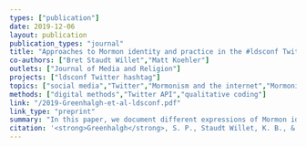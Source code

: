 ```yaml
---
types: ["publication"]
date: 2019-12-06 
layout: publication
publication_types: "journal"
title: "Approaches to Mormon identity and practice in the #ldsconf Twitter hashtag"
co-authors: ["Bret Staudt Willet","Matt Koehler"]
outlets: ["Journal of Media and Religion"]
projects: ["ldsconf Twitter hashtag"]
topics: ["social media","Twitter","Mormonism and the internet","Mormonism"]
methods: ["digital methods","Twitter API","qualitative coding"]
link: "/2019-Greenhalgh-et-al-ldsconf.pdf"
link_type: "preprint"
summary: "In this paper, we document different expressions of Mormon identity and different approaches to Mormon practice within the #ldsconf Twitter hashtag. In particular, we examine #ldsconf during two important events in the recent history of the Church of Jesus Christ of Latter-day Saints: the presidential transition from Thomas Monson to Russell Nelson in January 2018, and the Church’s formal acceptance of Nelson as Church president in April 2018. Our findings suggest that the #ldsconf hashtag allows for more expression of identity than formal Latter-day Saint contexts and that Twitter hashtags afford a ready audience for religious discussion in which no bounds are set on appropriate identity or practice."
citation: '<strong>Greenhalgh</strong>, S. P., Staudt Willet, K. B., & Koehler, M. J. (2019). Approaches to Mormon identity and practice in the #ldsconf Twitter hashtag. <em>Journal of Media and Religion</em>, <em>18</em>(4), 122-133. <a href="https://doi.org/10.1080/15348423.2019.1696121">https://doi.org/10.1080/15348423.2019.1696121</a>'
---
```


